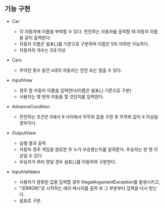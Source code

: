 ## 기능 구현
- Car
  - 각 자동차에 이름을 부여할 수 있다. 전진하는 자동차를 출력할 때 자동차 이름을 같이 출력한다.
  - 자동차 이름은 쉼표(,)를 기준으로 구분하며 이름은 5자 이하만 가능하다.
  - 자동차의 개수는 2대 이상

- Cars
  -  주어진 횟수 동안 n대의 자동차는 전진 또는 멈출 수 있다.

- InputView
  - 경주 할 자동차 이름을 입력한다(이름은 쉼표(,) 기준으로 구분)
  - 사용자는 몇 번의 이동을 할 것인지를 입력한다.

- AdvanceCondition
  - 전진하는 조건은 0에서 9 사이에서 무작위 값을 구한 후 무작위 값이 4 이상일 경우이다.

- OutputView
  - 실행 결과 출력
  - 자동차 경주 게임을 완료한 후 누가 우승했는지를 알려준다. 우승자는 한 명 이상일 수 있다.
  - 우승자가 여러 명일 경우 쉼표(,)를 이용하여 구분한다.

- InputValidator
  - 사용자가 잘못된 값을 입력할 경우 IllegalArgumentException를 발생시키고, 
  - "[ERROR]"로 시작하는 에러 메시지를 출력 후 그 부분부터 입력을 다시 받는다.
  - 쉼표로 구분